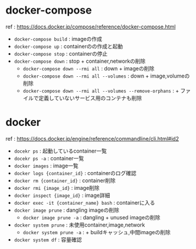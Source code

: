 # docker-compose
ref : https://docs.docker.jp/compose/reference/docker-compose.html

* `docker-compose build` : imageの作成
* `docker-compose up` : containerのの作成と起動
* `docker-compose stop` : containerの停止
* `docker-compose down` : stop + container,networkの削除
  * `docker-compose down --rmi all` : down + imageの削除
  * `docker-compose down --rmi all --volumes` : down + image,volumeの削除
  * `docker-compose down --rmi all --volumes --remove-orphans` : + ファイルで定義していないサービス用のコンテナも削除

# docker
ref : https://docs.docker.jp/engine/reference/commandline/cli.html#id2

* `docekr ps` : 起動しているcontainer一覧
* `docekr ps -a` : container一覧
* `docker images` : image一覧
* `docker logs {container_id}` : containerのログ確認
* `docker rm {container_id}` : container削除
* `docker rmi {image_id}` : image削除
* `docker inspect {image_id}` : image詳細
* `docker exec -it {container_name} bash` : containerに入る
* `docker image prune` : dangling imageの削除
  * `docker image prune -a` : dangling + unused imageの削除
* `docker system prune` : 未使用container,image,network
  * `docker system prune -a` : + buildキャッシュ,中間imageの削除
* `docker system df` : 容量確認
